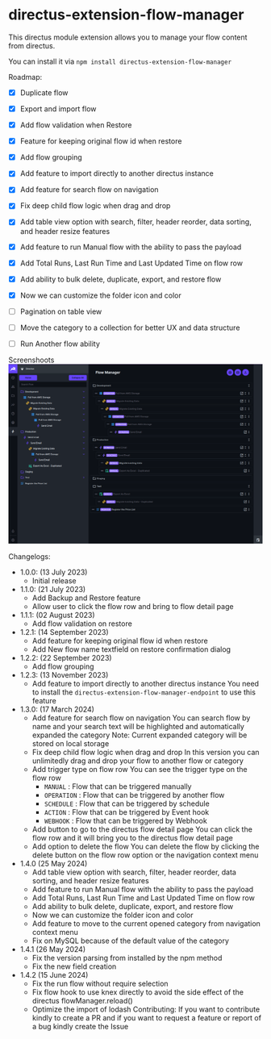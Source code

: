 # directus-extension-flow-manager
This directus module extension allows you to manage your flow content from directus.

You can install it via ``npm install directus-extension-flow-manager``

Roadmap:
- [x] Duplicate flow
- [x] Export and import flow
- [x] Add flow validation when Restore
- [x] Feature for keeping original flow id when restore
- [x] Add flow grouping
- [x] Add feature to import directly to another directus instance
- [x] Add feature for search flow on navigation
- [x] Fix deep child flow logic when drag and drop
- [x] Add table view option with search, filter, header reorder, data sorting, and header resize features
- [x] Add feature to run Manual flow with the ability to pass the payload
- [x] Add Total Runs, Last Run Time and Last Updated Time on flow row
- [x] Add ability to bulk delete, duplicate, export, and restore flow
- [x] Now we can customize the folder icon and color
- [ ] Pagination on table view
- [ ] Move the category to a collection for better UX and data structure
- [ ] Run Another flow ability



Screenshoots
![Latest Screenshot](https://raw.githubusercontent.com/baguse/directus-extension-flow-manager/253b1a1418f70b628fa4c742e9ba22ab864d5786/screenshoots/Screenshot_20240317_123438.png)

Changelogs:
- 1.0.0: (13 July 2023)
  * Initial release
- 1.1.0: (21 July 2023)
  * Add Backup and Restore feature
  * Allow user to click the flow row and bring to flow detail page
- 1.1.1: (02 August 2023)
  * Add flow validation on restore
- 1.2.1: (14 September 2023)
  * Add feature for keeping original flow id when restore
  * Add New flow name textfield on restore confirmation dialog
- 1.2.2: (22 September 2023)
  * Add flow grouping
- 1.2.3: (13 November 2023)
  * Add feature to import directly to another directus instance
    You need to install the `directus-extension-flow-manager-endpoint` to use this feature
- 1.3.0: (17 March 2024)
  * Add feature for search flow on navigation
    You can search flow by name and your search text will be highlighted and automatically expanded the category
    Note: Current expanded category will be stored on local storage
  * Fix deep child flow logic when drag and drop
    In this version you can unlimitedly drag and drop your flow to another flow or category
  * Add trigger type on flow row
    You can see the trigger type on the flow row
    - `MANUAL` : Flow that can be triggered manually
    - `OPERATION` : Flow that can be triggered by another flow
    - `SCHEDULE` : Flow that can be triggered by schedule
    - `ACTION` : Flow that can be triggered by Event hook
    - `WEBHOOK` : Flow that can be triggered by Webhook
  * Add button to go to the directus flow detail page
    You can click the flow row and it will bring you to the directus flow detail page
  * Add option to delete the flow
    You can delete the flow by clicking the delete button on the flow row option or the navigation context menu
- 1.4.0 (25 May 2024)
  * Add table view option with search, filter, header reorder, data sorting, and header resize features
  * Add feature to run Manual flow with the ability to pass the payload
  * Add Total Runs, Last Run Time and Last Updated Time on flow row
  * Add ability to bulk delete, duplicate, export, and restore flow
  * Now we can customize the folder icon and color
  * Add feature to move to the current opened category from navigation context menu
  * Fix on MySQL because of the default value of the category
- 1.4.1 (26 May 2024)
  * Fix the version parsing from installed by the npm method
  * Fix the new field creation
- 1.4.2 (15 June 2024)
  * Fix the run flow without require selection
  * Fix flow hook to use knex directly to avoid the side effect of the directus flowManager.reload()
  * Optimize the import of lodash
Contributing:
If you want to contribute kindly to create a PR and if you want to request a feature or report of a bug kindly create the Issue

